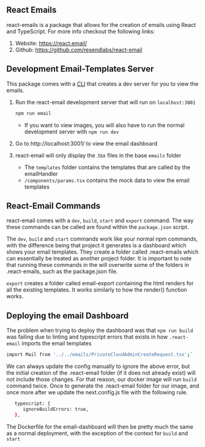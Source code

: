 ## React Emails

react-emails is a package that allows for the creation of emails using React and TypeScript. For more info checkout the following links:

1. Website: https://react.email/
1. Github: https://github.com/resendlabs/react-email

## Development Email-Templates Server

This package comes with a [CLI](https://react.email/docs/cli) that creates a dev server for you to view the emails.

1. Run the react-email development server that will run on `localhost:3001`

   ```sh
   npm run email
   ```

   - If you want to view images, you will also have to run the normal development server with `npm run dev`

1. Go to http://localhost:3001/ to view the email dashboard

1. react-email will only display the .tsx files in the base `emails` folder
   - The `templates` folder contains the templates that are called by the emailHandler
   - `/components/params.tsx` contains the mock data to view the email templates

## React-Email Commands

react-email comes with a `dev`, `build`, `start` and `export` command. The way these commands can be called are found within the `package.json` script.

The `dev`, `build` and `start` commands work like your normal npm commands, with the difference being that project it generates is a dashboard which shows your email templates. They create a folder called .react-emails which can essentially be treated as another project folder. It is important to note that running these commands in the will overwrite some of the folders in .react-emails, such as the package.json file.

`export` creates a folder called email-export containing the html renders for all the existing templates. It works similarly to how the render() function works.

## Deploying the email Dashboard

The problem when trying to deploy the dashboard was that `npm run build` was failing due to linting and typescript errors that exists in how `.react-email` imports the email templates

```sh
import Mail from '../../emails/PrivateCloudAdminCreateRequest.tsx';`
```

We can always update the config manually to ignore the above error, but the initial creation of the .react-email folder (if it does not already exist) will not include those changes. For that reason, our docker image will run `build` command twice. Once to generate the .react-email folder for our image, and once more after we update the next.config.js file with the following rule.

```sh
   typescript: {
      ignoreBuildErrors: true,
   },
```

The Dockerfile for the email-dashboard will then be pretty much the same as a normal deployment, with the exception of the context for `build` and `start`
